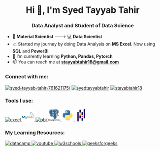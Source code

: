 
<h1 align="center">Hi 👋, I'm Syed Tayyab Tahir</h1>
<h3 align="center">Data Analyst and Student of Data Science</h3>

- 🔬 **Material Scientist** --->  💻 **Data Scientist**
- 📈 Started my journey by doing Data Analysis on **MS Excel**. Now using **SQL** and **PowerBI**
- 🌱 I’m currently learning **Python, Pandas, Pytorch** 
- 📫 You can reach me at **stayyabtahir18@gmail.com**

<h3 align="left">Connect with me:</h3>
<p align="left">
<a href="https://linkedin.com/in/syed-tayyab-tahir-761621175/" target="blank"><img align="center" src="https://raw.githubusercontent.com/rahuldkjain/github-profile-readme-generator/master/src/images/icons/Social/linked-in-alt.svg" alt="syed-tayyab-tahir-761621175/" height="30" width="40" /></a>
<a href="https://kaggle.com/syedtayyabtahir" target="blank"><img align="center" src="https://raw.githubusercontent.com/rahuldkjain/github-profile-readme-generator/master/src/images/icons/Social/kaggle.svg" alt="syedtayyabtahir" height="30" width="40" /></a>
<a href="https://www.hackerrank.com/stayabtahir18" target="blank"><img align="center" src="https://raw.githubusercontent.com/rahuldkjain/github-profile-readme-generator/master/src/images/icons/Social/hackerrank.svg" alt="stayabtahir18" height="30" width="40" /></a>
</p>

<h3 align="left">Tools I use:</h3>
<p align="left"> <a href="https://www.microsoft.com/en-us/microsoft-365/excel" target="_blank" rel="noreferrer"> <img src="https://w7.pngwing.com/pngs/469/723/png-transparent-microsoft-office-365-excel-logo-icon.png" alt="excel" width="40" height="40"/> </a> <a href="https://www.mysql.com/" target="_blank" rel="noreferrer"> <img src="https://raw.githubusercontent.com/devicons/devicon/master/icons/mysql/mysql-original-wordmark.svg" alt="mysql" width="40" height="40"/> </a>  <a href="https://www.microsoft.com/en-us/power-platform/products/power-bi" target="_blank" rel="noreferrer"> <img src="https://upload.wikimedia.org/wikipedia/commons/thumb/c/cf/New_Power_BI_Logo.svg/630px-New_Power_BI_Logo.svg.png" alt="pbi" width="40" height="40"/> <a href="https://www.postgresql.org" target="_blank" rel="noreferrer"> <img src="https://raw.githubusercontent.com/devicons/devicon/master/icons/postgresql/postgresql-original-wordmark.svg" alt="postgresql" width="40" height="40"/> </a> <a href="https://www.python.org" target="_blank" rel="noreferrer"> <img src="https://raw.githubusercontent.com/devicons/devicon/master/icons/python/python-original.svg" alt="python" width="40" height="40"/> </a> <a href="https://pandas.pydata.org/" target="_blank" rel="noreferrer"> <img src="https://raw.githubusercontent.com/devicons/devicon/2ae2a900d2f041da66e950e4d48052658d850630/icons/pandas/pandas-original.svg" alt="pandas" width="40" height="40"/> </a> </p>

<h3 align="left">My Learning Resources:</h3>
<p align="left"> <a href="https://www.datacamp.com" target="_blank" rel="noreferrer"> <img src="https://avatars.githubusercontent.com/u/6276968?s=280&v=4" alt="datacamp" width="40" height="40"/> </a> <a href="https://www.youtube.com/" target="_blank" rel="noreferrer"> <img src="https://th.bing.com/th/id/R.a9b50bff2eb7f69ae0aec375a2704452?rik=A2J2wdlyKzKhkA&pid=ImgRaw&r=0" alt="youtube" width="40" height="40"/> </a>  <a href="https://www.w3schools.com" target="_blank" rel="noreferrer"> <img src="https://logospng.org/download/w3schools/w3schools-4096.png" alt="w3schools" width="40" height="40"/> <a href="https://www.geeksforgeeks.org" target="_blank" rel="noreferrer"> <img src="https://media.geeksforgeeks.org/gfg-gg-logo.svg" alt="geeksforgeeks" width="40" height="40"/> </a> </p>
